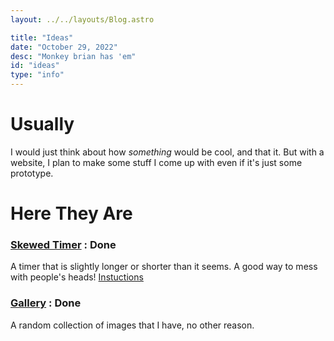 ```yaml
---
layout: ../../layouts/Blog.astro

title: "Ideas"
date: "October 29, 2022"
desc: "Monkey brian has 'em"
id: "ideas"
type: "info"
---
```


# Usually

I would just think about how *something* would be cool, and that it.
But with a website, I plan to make some stuff I come up with even if it's just some prototype.

# Here They Are

### [Skewed Timer](/timer) : <span class="text-warning">Done</span>
A timer that is slightly longer or shorter than it seems.
A good way to mess with people's heads!
[Instuctions](/projects)

### [Gallery](/gallery) : <span class="text-warning">Done</span>
A random collection of images that I have, no other reason.